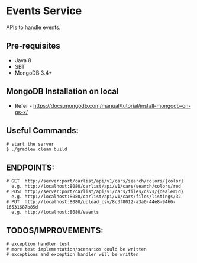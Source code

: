 # Events Service

APIs to handle events.

## Pre-requisites
- Java 8
- SBT
- MongoDB 3.4+


## MongoDB Installation on local

- Refer - https://docs.mongodb.com/manual/tutorial/install-mongodb-on-os-x/

## Useful Commands:

```
# start the server
$ ./gradlew clean build
```

## ENDPOINTS:
```
# GET  http://server:port/carlist/api/v1/cars/search/colors/{color}
  e.g. http://localhost:8080/carlist/api/v1/cars/search/colors/red
# POST http://server:port/carlist/api/v1/cars/files/csvs/{dealerId}
  e.g. http://localhost:8080/carlist/api/v1/cars/files/listings/32
# PUT  http://localhost:8080/upload_csv/8c3f8012-a3a0-44e8-9466-16531687b85d
  e.g. http://localhost:8080/events

```
## TODOS/IMPROVEMENTS:
```
# exception handler test
# more test implementation/scenarios could be written
# exceptions and exception handler will be written
```
